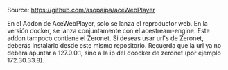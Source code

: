 Source: https://github.com/asopaipa/aceWebPlayer

En el Addon de AceWebPlayer, solo se lanza el reproductor web. En la versión docker, se lanza conjuntamente con el acestream-engine.
Este addon tampoco contiene el Zeronet. Si deseas usar url's de Zeronet, deberás instalarlo desde este mismo repositorio. Recuerda que la url ya no deberá apuntar a 127.0.0.1, sino a la ip del doocker de zeronet (por ejemplo 172.30.33.8).
